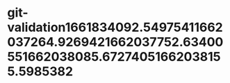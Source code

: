 # git-validation1661834092.54975411662037264.9269421662037752.63400551662038085.67274051662038155.5985382